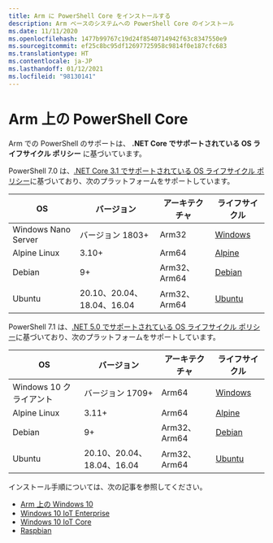 ```yaml
---
title: Arm に PowerShell Core をインストールする
description: Arm ベースのシステムへの PowerShell Core のインストール
ms.date: 11/11/2020
ms.openlocfilehash: 1477b99767c19d24f8540714942f63c8347550e9
ms.sourcegitcommit: ef25c8bc95df12697725958c9814f0e187cfc683
ms.translationtype: HT
ms.contentlocale: ja-JP
ms.lasthandoff: 01/12/2021
ms.locfileid: "98130141"
---
```

# <a name="powershell-core-on-arm"></a>Arm 上の PowerShell Core

Arm での PowerShell のサポートは、 **.NET Core でサポートされている OS ライフサイクル ポリシー** に基づいています。

PowerShell 7.0 は、[.NET Core 3.1 でサポートされている OS ライフサイクル ポリシー](https://github.com/dotnet/core/blob/master/release-notes/3.1/3.1-supported-os.md)に基づいており、次のプラットフォームをサポートしています。

|         OS          |          バージョン           | アーキテクチャ |          ライフサイクル           |
| ------------------- | -------------------------- | ------------- | ---------------------------- |
| Windows Nano Server | バージョン 1803+              | Arm32         | [Windows][Windows-lifecycle] |
| Alpine Linux        | 3.10+                      | Arm64         | [Alpine][Alpine-lifecycle]   |
| Debian              | 9+                         | Arm32、Arm64  | [Debian][Debian-lifecycle]   |
| Ubuntu              | 20.10、20.04、18.04、16.04 | Arm32、Arm64  | [Ubuntu][Ubuntu-lifecycle]   |

PowerShell 7.1 は、[.NET 5.0 でサポートされている OS ライフサイクル ポリシー](https://github.com/dotnet/core/blob/master/release-notes/5.0/5.0-supported-os.md)に基づいており、次のプラットフォームをサポートしています。

|        OS         |          バージョン           | アーキテクチャ |          ライフサイクル           |
| ----------------- | -------------------------- | ------------- | ---------------------------- |
| Windows 10 クライアント | バージョン 1709+              | Arm64         | [Windows][Windows-lifecycle] |
| Alpine Linux      | 3.11+                      | Arm64         | [Alpine][Alpine-lifecycle]   |
| Debian            | 9+                         | Arm32、Arm64  | [Debian][Debian-lifecycle]   |
| Ubuntu            | 20.10、20.04、18.04、16.04 | Arm32、Arm64  | [Ubuntu][Ubuntu-lifecycle]   |

[Windows-lifecycle]: https://support.microsoft.com/help/13853/windows-lifecycle-fact-sheet
[Alpine-lifecycle]: https://wiki.alpinelinux.org/wiki/Alpine_Linux:Releases
[Debian-lifecycle]: https://wiki.debian.org/DebianReleases
[Ubuntu-lifecycle]: https://wiki.ubuntu.com/Releases

インストール手順については、次の記事を参照してください。

- [Arm 上の Windows 10](installing-powershell-core-on-windows.md#installing-the-zip-package)
- [Windows 10 IoT Enterprise](installing-powershell-core-on-windows.md#deploying-on-windows-10-iot-enterprise)
- [Windows 10 IoT Core](installing-powershell-core-on-windows.md#deploying-on-windows-10-iot-core)
- [Raspbian](installing-powershell-core-on-linux.md#raspbian)
